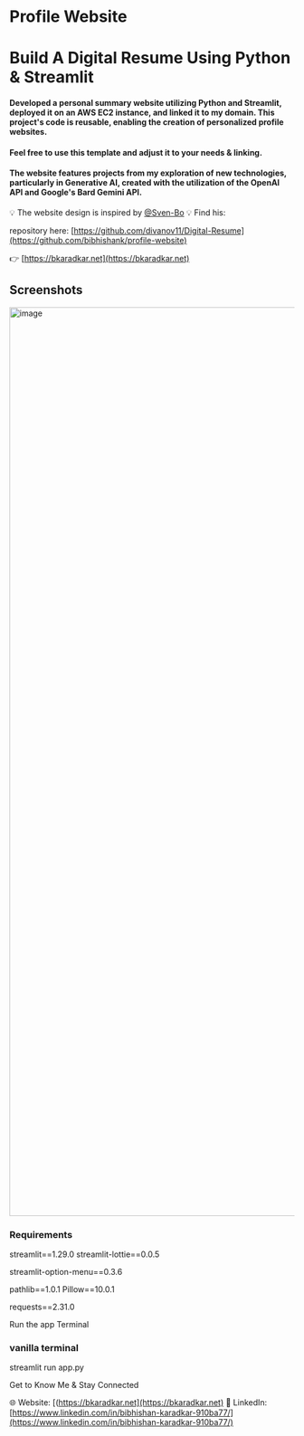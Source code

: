 # Profile Website 

# Build A Digital Resume Using Python & Streamlit

#### Developed a personal summary website utilizing Python and Streamlit, deployed it on an AWS EC2 instance, and linked it to my domain. This project's code is reusable, enabling the creation of personalized profile websites.
#### Feel free to use this template and adjust it to your needs & linking.
#### The website features projects from my exploration of new technologies, particularly in Generative AI, created with the utilization of the OpenAI API and Google's Bard Gemini API.


💡 The website design is inspired by [@Sven-Bo](https://github.com/Sven-Bo) 💡 
Find his:

repository here: [https://github.com/divanov11/Digital-Resume](https://github.com/bibhishank/profile-website)

👉 [https://bkaradkar.net](https://bkaradkar.net)

## Screenshots

<img width="1607" alt="image" src="https://github.com/bibhishank/profile-website/assets/45320951/7bf5d968-90e2-4820-bb64-453403e75740">




### Requirements
streamlit==1.29.0 
streamlit-lottie==0.0.5

streamlit-option-menu==0.3.6

pathlib==1.0.1
Pillow==10.0.1

requests==2.31.0



Run the app
Terminal
### vanilla terminal
streamlit run app.py

Get to Know Me & Stay Connected

🌐 Website: [(https://bkaradkar.net](https://bkaradkar.net)
💼 LinkedIn: [https://www.linkedin.com/in/bibhishan-karadkar-910ba77/](https://www.linkedin.com/in/bibhishan-karadkar-910ba77/)
